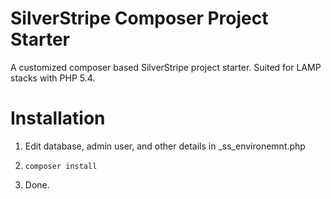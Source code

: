 SilverStripe Composer Project Starter
=================

A customized composer based SilverStripe project starter. Suited for LAMP stacks with PHP 5.4.

Installation
=================

1. Edit database, admin user, and other details in \_ss\_environemnt.php

2. `composer install`

3. Done.